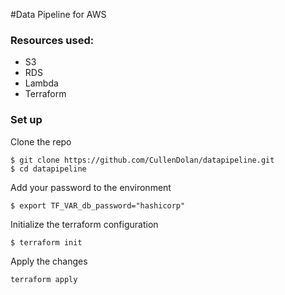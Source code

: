 #Data Pipeline for AWS

### Resources used:
- S3
- RDS
- Lambda
- Terraform

### Set up

Clone the repo
```
$ git clone https://github.com/CullenDolan/datapipeline.git
$ cd datapipeline
```
Add your password to the environment
```
$ export TF_VAR_db_password="hashicorp"
```
Initialize the terraform configuration
```
$ terraform init
```
Apply the changes
```
terraform apply
```
